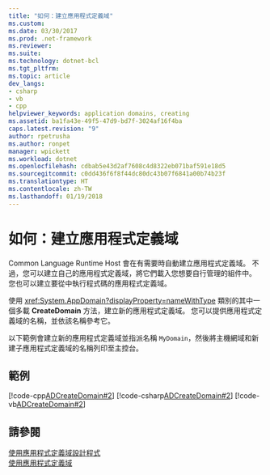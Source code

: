 ```yaml
---
title: "如何：建立應用程式定義域"
ms.custom: 
ms.date: 03/30/2017
ms.prod: .net-framework
ms.reviewer: 
ms.suite: 
ms.technology: dotnet-bcl
ms.tgt_pltfrm: 
ms.topic: article
dev_langs:
- csharp
- vb
- cpp
helpviewer_keywords: application domains, creating
ms.assetid: ba1fa43e-49f5-47d9-bd7f-3024af16f4ba
caps.latest.revision: "9"
author: rpetrusha
ms.author: ronpet
manager: wpickett
ms.workload: dotnet
ms.openlocfilehash: cdbab5e43d2af7608c4d8322eb071baf591e18d5
ms.sourcegitcommit: c0dd436f6f8f44dc80dc43b07f6841a00b74b23f
ms.translationtype: HT
ms.contentlocale: zh-TW
ms.lasthandoff: 01/19/2018
---
```

# <a name="how-to-create-an-application-domain"></a>如何：建立應用程式定義域
Common Language Runtime Host 會在有需要時自動建立應用程式定義域。 不過，您可以建立自己的應用程式定義域，將它們載入您想要自行管理的組件中。 您也可以建立要從中執行程式碼的應用程式定義域。  
  
 使用 <xref:System.AppDomain?displayProperty=nameWithType> 類別的其中一個多載 **CreateDomain** 方法，建立新的應用程式定義域。 您可以提供應用程式定義域的名稱，並依該名稱參考它。  
  
 以下範例會建立新的應用程式定義域並指派名稱 `MyDomain`，然後將主機網域和新建子應用程式定義域的名稱列印至主控台。  
  
## <a name="example"></a>範例  
 [!code-cpp[ADCreateDomain#2](../../../samples/snippets/cpp/VS_Snippets_CLR/ADCreateDomain/CPP/source2.cpp#2)]
 [!code-csharp[ADCreateDomain#2](../../../samples/snippets/csharp/VS_Snippets_CLR/ADCreateDomain/CS/source2.cs#2)]
 [!code-vb[ADCreateDomain#2](../../../samples/snippets/visualbasic/VS_Snippets_CLR/ADCreateDomain/VB/source2.vb#2)]  
  
## <a name="see-also"></a>請參閱  
 [使用應用程式定義域設計程式](http://msdn.microsoft.com/library/bd36055b-56bd-43eb-b4d8-820c37172131)  
 [使用應用程式定義域](../../../docs/framework/app-domains/use.md)

